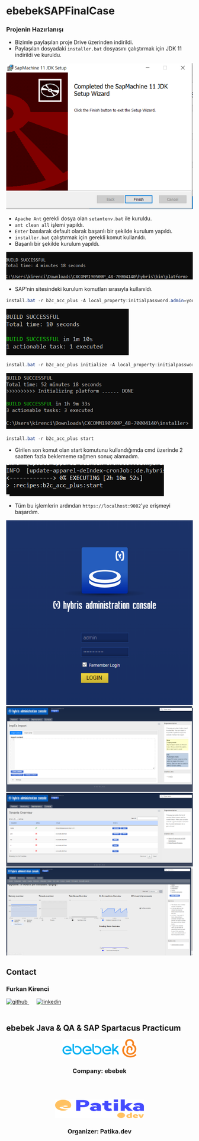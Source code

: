 # ebebekSAPFinalCase

<!-- Projenin Hazırlanışı -->
### Projenin Hazırlanışı

- Bizimle paylaşılan proje Drive üzerinden indirildi.  
- Paylaşılan dosyadaki `installer.bat` dosyasını çalıştırmak için JDK 11 indirildi ve kuruldu.  

<img src="https://github.com/furkankirenci/ebebekSAPFinalCase/blob/main/SAP%20Hybris/Screenshot_1.png" alt="selection-sort" />

- `Apache Ant` gerekli dosya olan `setantenv.bat` ile kuruldu.  
- `ant clean all` işlemi yapıldı.  
- `Enter` basılarak default olarak başarılı bir şekilde kurulum yapıldı.  
- `installer.bat` çalıştırmak için gerekli komut kullanıldı.
- Başarılı bir şekilde kurulum yapıldı.  

<img src="https://github.com/furkankirenci/ebebekSAPFinalCase/blob/main/SAP%20Hybris/Screenshot_2.png" alt="selection-sort" />

- SAP'nin sitesindeki kurulum komutları sırasıyla kullanıldı.
```java
install.bat -r b2c_acc_plus -A local_property:initialpassword.admin=your_password
```
 <img src="https://github.com/furkankirenci/ebebekSAPFinalCase/blob/main/SAP%20Hybris/Screenshot_6.png" alt="selection-sort" />

```java
install.bat -r b2c_acc_plus initialize -A local_property:initialpassword.admin=your_password
```

 <img src="https://github.com/furkankirenci/ebebekSAPFinalCase/blob/main/SAP%20Hybris/Screenshot_9.png" alt="selection-sort" />

 ```java
install.bat -r b2c_acc_plus start  
```
- Girilen son komut olan start komutunu kullandığımda cmd üzerinde 2 saatten fazla beklememe rağmen sonuç alamadım.  

 <img src="https://github.com/furkankirenci/ebebekSAPFinalCase/blob/main/SAP%20Hybris/Screenshot_11.png" alt="selection-sort" />

 - Tüm bu işlemlerin ardından `https://localhost:9002`'ye erişmeyi başardım.  

<img src="https://github.com/furkankirenci/ebebekSAPFinalCase/blob/main/SAP%20Hybris/Screenshot_15.png" alt="selection-sort" />

<img src="https://github.com/furkankirenci/ebebekSAPFinalCase/blob/main/SAP%20Hybris/Screenshot_12.png" alt="selection-sort" />

<img src="https://github.com/furkankirenci/ebebekSAPFinalCase/blob/main/SAP%20Hybris/Screenshot_13.png" alt="selection-sort" />

<img src="https://github.com/furkankirenci/ebebekSAPFinalCase/blob/main/SAP%20Hybris/Screenshot_14.png" alt="selection-sort" />


<!-- CONTACT -->
## Contact

### Furkan Kirenci

<a href="https://github.com/furkankirenci" target="_blank">
<img  src=https://img.shields.io/badge/github-%2324292e.svg?&style=for-the-badge&logo=github&logoColor=white alt=github style="margin-bottom: 20px;" />
</a>
<a href="https://www.linkedin.com/in/furkan-kirenci-912668245/" target="_blank">
<img src=https://img.shields.io/badge/linkedin-%231E77B5.svg?&style=for-the-badge&logo=linkedin&logoColor=white alt=linkedin style="margin-bottom: 20px; margin-left:20px" />
</a>

<!-- PROJECT-BOOTCAMP-PRACTICUM PART -->
<br />

## ebebek Java & QA & SAP Spartacus Practicum
<div align="center">
  <a href="https://www.e-bebek.com">
    <img src="https://github.com/furkankirenci/ebebekFinalCase/blob/main/images/ebebek-logo.png" alt="Logo" width="200" height="50">
  </a>

<h3 align="center">Company: ebebek</h3>
</div>
<br>
<br><br>
<div align="center">
  <a href="https://www.patika.dev/tr">
    <img src="https://github.com/furkankirenci/ebebekFinalCase/blob/main/images/patika-logo.svg" alt="Logo" width="240" height="50">
  </a>
<h3 align="center">Organizer: Patika.dev</h3>
</div>
